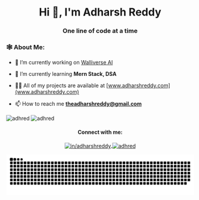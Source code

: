 <h1 align="center">Hi 👋, I'm Adharsh Reddy</h1>
<h3 align="center">One line of code at a time</h3>

<h3 align="left">🕸️ About Me:</h3>

- 🔭 I’m currently working on [Walliverse AI](https://github.com/adhred/Walliverse-AI)

- 🌱 I’m currently learning **Mern Stack, DSA**

- 👨‍💻 All of my projects are available at [www.adharshreddy.com](www.adharshreddy.com)

- 📫 How to reach me **theadharshreddy@gmail.com**

<p>
  <img align="center" src="https://github-readme-stats.vercel.app/api/top-langs?username=adhred&show_icons=true&theme=tokyonight&hide_border=true&locale=en&layout=compact" alt="adhred" width="48%" height="195px" />
  <img align="center" src="https://github-readme-stats.vercel.app/api?username=adhred&show_icons=true&theme=tokyonight&hide_border=true&locale=en" alt="adhred" width="48%" height="195px" />
</p>



<h4 align="center">Connect with me:</h4>
<p align="center">
  <a href="https://linkedin.com/in/adharshreddy" target="blank">
    <img align="center" src="https://raw.githubusercontent.com/rahuldkjain/github-profile-readme-generator/master/src/images/icons/Social/linked-in-alt.svg" alt="in/adharshreddy" height="30" width="40" />
  </a>
  <a href="https://www.leetcode.com/adhred" target="blank">
    <img align="center" src="https://raw.githubusercontent.com/rahuldkjain/github-profile-readme-generator/master/src/images/icons/Social/leet-code.svg" alt="adhred" height="30" width="40" />
  </a>
</p>


![Snake animation](https://raw.githubusercontent.com/adhred/adhred/output/github-contribution-grid-snake-dark.svg)
